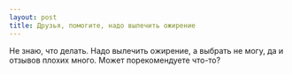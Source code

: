 ```yaml
---
layout: post 
title: Друзья, помогите, надо вылечить ожирение 
--- 
```

Не знаю, что делать. Надо вылечить ожирение, а выбрать не могу, да и отзывов плохих много. Может порекомендуете что-то?